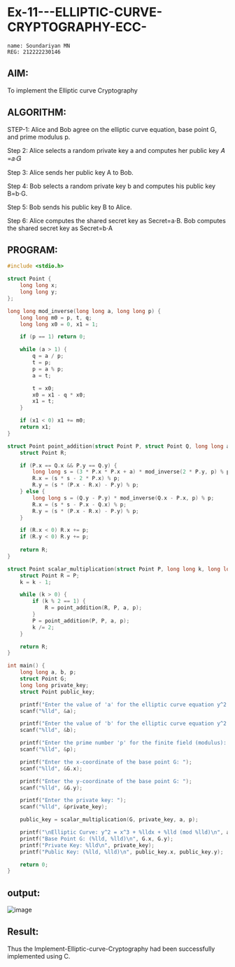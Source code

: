 # Ex-11---ELLIPTIC-CURVE-CRYPTOGRAPHY-ECC-
```
name: Soundariyan MN
REG: 212222230146
```
<h2>AIM:</h2>

To implement the Elliptic curve Cryptography

<h2>ALGORITHM:</h2>

STEP-1:
Alice and Bob agree on the elliptic curve equation, base point G, and prime modulus p.

Step 2:
Alice selects a random private key a and computes her public key 𝐴 =𝑎⋅𝐺

Step 3:
Alice sends her public key A to Bob.

Step 4:
Bob selects a random private key b and computes his public key B=b⋅G.

Step 5:
Bob sends his public key B to Alice.

Step 6:
Alice computes the shared secret key as Secret=a⋅B. Bob computes the shared secret key as
Secret=b⋅A

<h2>PROGRAM:</h2>

```c
#include <stdio.h>

struct Point {
    long long x;
    long long y;
};

long long mod_inverse(long long a, long long p) {
    long long m0 = p, t, q;
    long long x0 = 0, x1 = 1;

    if (p == 1) return 0;

    while (a > 1) {
        q = a / p;
        t = p;
        p = a % p;
        a = t;

        t = x0;
        x0 = x1 - q * x0;
        x1 = t;
    }

    if (x1 < 0) x1 += m0;
    return x1;
}

struct Point point_addition(struct Point P, struct Point Q, long long a, long long p) {
    struct Point R;

    if (P.x == Q.x && P.y == Q.y) {
        long long s = (3 * P.x * P.x + a) * mod_inverse(2 * P.y, p) % p;
        R.x = (s * s - 2 * P.x) % p;
        R.y = (s * (P.x - R.x) - P.y) % p;
    } else {
        long long s = (Q.y - P.y) * mod_inverse(Q.x - P.x, p) % p;
        R.x = (s * s - P.x - Q.x) % p;
        R.y = (s * (P.x - R.x) - P.y) % p;
    }

    if (R.x < 0) R.x += p;
    if (R.y < 0) R.y += p;
    
    return R;
}

struct Point scalar_multiplication(struct Point P, long long k, long long a, long long p) {
    struct Point R = P;
    k = k - 1;

    while (k > 0) {
        if (k % 2 == 1) {
            R = point_addition(R, P, a, p);
        }
        P = point_addition(P, P, a, p);
        k /= 2;
    }

    return R;
}

int main() {
    long long a, b, p;
    struct Point G;
    long long private_key;
    struct Point public_key;

    printf("Enter the value of 'a' for the elliptic curve equation y^2 = x^3 + ax + b (mod p): ");
    scanf("%lld", &a);

    printf("Enter the value of 'b' for the elliptic curve equation y^2 = x^3 + ax + b (mod p): ");
    scanf("%lld", &b);

    printf("Enter the prime number 'p' for the finite field (modulus): ");
    scanf("%lld", &p);

    printf("Enter the x-coordinate of the base point G: ");
    scanf("%lld", &G.x);

    printf("Enter the y-coordinate of the base point G: ");
    scanf("%lld", &G.y);

    printf("Enter the private key: ");
    scanf("%lld", &private_key);

    public_key = scalar_multiplication(G, private_key, a, p);

    printf("\nElliptic Curve: y^2 = x^3 + %lldx + %lld (mod %lld)\n", a, b, p);
    printf("Base Point G: (%lld, %lld)\n", G.x, G.y);
    printf("Private Key: %lld\n", private_key);
    printf("Public Key: (%lld, %lld)\n", public_key.x, public_key.y);

    return 0;
}
```

<h2>output:</h2>

![image](https://github.com/user-attachments/assets/c54ce79f-453e-402a-8712-76050462d2b1)

<h2>Result:</h2>

Thus the Implement-Elliptic-curve-Cryptography had been successfully implemented using C.


